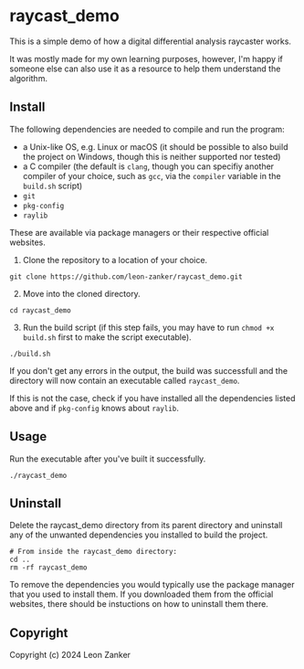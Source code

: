 # raycast_demo

This is a simple demo of how a digital differential analysis raycaster works.

It was mostly made for my own learning purposes, however, I'm happy if someone else can also use it as a resource to help them understand the algorithm.

## Install

The following dependencies are needed to compile and run the program:

- a Unix-like OS, e.g. Linux or macOS (it should be possible to also build the project on Windows, though this is neither supported nor tested)
- a C compiler (the default is `clang`, though you can specifiy another compiler of your choice, such as `gcc`, via the `compiler` variable in the `build.sh` script)
- `git`
- `pkg-config`
- `raylib`

These are available via package managers or their respective official websites.

1. Clone the repository to a location of your choice.

```shell
git clone https://github.com/leon-zanker/raycast_demo.git
```

2. Move into the cloned directory.

```shell
cd raycast_demo
```

3. Run the build script (if this step fails, you may have to run `chmod +x build.sh` first to make the script executable).

```shell
./build.sh
```

If you don't get any errors in the output, the build was successfull and the directory will now contain an executable called `raycast_demo`.

If this is not the case, check if you have installed all the dependencies listed above and if `pkg-config` knows about `raylib`.

## Usage

Run the executable after you've built it successfully.

```shell
./raycast_demo
```

## Uninstall

Delete the raycast_demo directory from its parent directory and uninstall any of the unwanted dependencies you installed to build the project.

```shell
# From inside the raycast_demo directory:
cd ..
rm -rf raycast_demo
```

To remove the dependencies you would typically use the package manager that you used to install them. If you downloaded them from the official websites, there should be instuctions on how to uninstall them there.

## Copyright

Copyright (c) 2024 Leon Zanker
